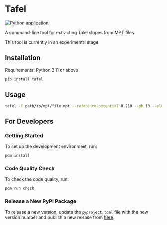 # Tafel

[![Python application](https://github.com/kmu/tafel/actions/workflows/test.yaml/badge.svg)](https://github.com/kmu/tafel/actions/workflows/test.yaml)

A command-line tool for extracting Tafel slopes from MPT files.

This tool is currently in an experimental stage.

## Installation

Requirements: Python 3.11 or above

```bash
pip install tafel
```

## Usage

```bash
tafel -f path/to/mpt/file.mpt --reference-potential 0.210 --ph 13 --electrolyte-resistance 0.05
```

## For Developers

### Getting Started

To set up the development environment, run:

```bash
pdm install
```

### Code Quality Check

To check the code quality, run:

```bash
pdm run check
```

### Release a New PyPI Package

To release a new version, update the `pyproject.toml` file with the new version number and publish a new release from [here](https://github.com/kmu/tafel/releases/new).
